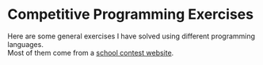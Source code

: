 # Competitive Programming Exercises
Here are some general exercises I have solved using different programming languages.\
Most of them come from a [school contest website](http://acm.epoka.edu.al/rankings.php?SortMethod=2).
